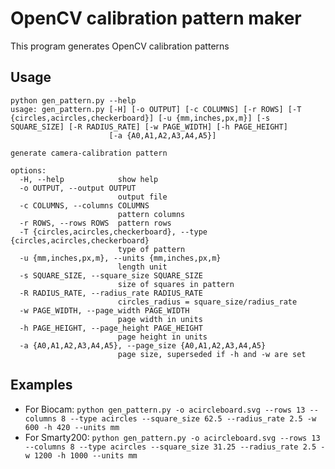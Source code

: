 # OpenCV calibration pattern maker

This program generates OpenCV calibration patterns

## Usage

```
python gen_pattern.py --help
usage: gen_pattern.py [-H] [-o OUTPUT] [-c COLUMNS] [-r ROWS] [-T {circles,acircles,checkerboard}] [-u {mm,inches,px,m}] [-s SQUARE_SIZE] [-R RADIUS_RATE] [-w PAGE_WIDTH] [-h PAGE_HEIGHT]
                      [-a {A0,A1,A2,A3,A4,A5}]

generate camera-calibration pattern

options:
  -H, --help            show help
  -o OUTPUT, --output OUTPUT
                        output file
  -c COLUMNS, --columns COLUMNS
                        pattern columns
  -r ROWS, --rows ROWS  pattern rows
  -T {circles,acircles,checkerboard}, --type {circles,acircles,checkerboard}
                        type of pattern
  -u {mm,inches,px,m}, --units {mm,inches,px,m}
                        length unit
  -s SQUARE_SIZE, --square_size SQUARE_SIZE
                        size of squares in pattern
  -R RADIUS_RATE, --radius_rate RADIUS_RATE
                        circles_radius = square_size/radius_rate
  -w PAGE_WIDTH, --page_width PAGE_WIDTH
                        page width in units
  -h PAGE_HEIGHT, --page_height PAGE_HEIGHT
                        page height in units
  -a {A0,A1,A2,A3,A4,A5}, --page_size {A0,A1,A2,A3,A4,A5}
                        page size, superseded if -h and -w are set
```

## Examples
 - For Biocam: `python gen_pattern.py -o acircleboard.svg --rows 13 --columns 8 --type acircles --square_size 62.5 --radius_rate 2.5 -w 600 -h 420 --units mm`
 - For Smarty200: `python gen_pattern.py -o acircleboard.svg --rows 13 --columns 8 --type acircles --square_size 31.25 --radius_rate 2.5 -w 1200 -h 1000 --units mm`
